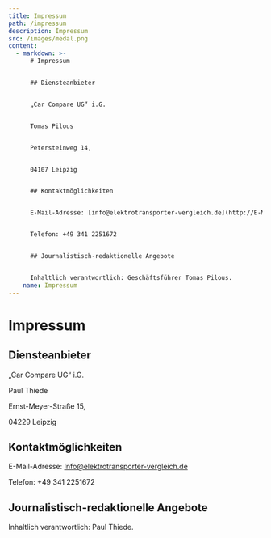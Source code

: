 ```yaml
---
title: Impressum
path: /impressum
description: Impressum
src: /images/medal.png
content:
  - markdown: >-
      # Impressum


      ## Diensteanbieter


      „Car Compare UG“ i.G.


      Tomas Pilous


      Petersteinweg 14,


      04107 Leipzig


      ## Kontaktmöglichkeiten


      E-Mail-Adresse: [info@elektrotransporter-vergleich.de](http://E-Mail-Adresse:%20Info@elektrotransportervergleich.de./)


      Telefon: +49 341 2251672


      ## Journalistisch-redaktionelle Angebote


      Inhaltlich verantwortlich: Geschäftsführer Tomas Pilous.
    name: Impressum
---
```

# Impressum

## Diensteanbieter

„Car Compare UG“ i.G.

Paul Thiede

Ernst-Meyer-Straße 15,

04229 Leipzig

## Kontaktmöglichkeiten

E-Mail-Adresse: [Info@elektrotransporter-vergleich.de](http://E-Mail-Adresse:%20Info@elektrotransportervergleich.de./)

Telefon: +49 341 2251672

## Journalistisch-redaktionelle Angebote

Inhaltlich verantwortlich: Paul Thiede.
